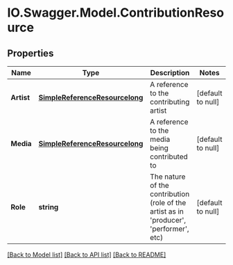 # IO.Swagger.Model.ContributionResource
## Properties

Name | Type | Description | Notes
------------ | ------------- | ------------- | -------------
**Artist** | [**SimpleReferenceResourcelong**](SimpleReferenceResourcelong.md) | A reference to the contributing artist | [default to null]
**Media** | [**SimpleReferenceResourcelong**](SimpleReferenceResourcelong.md) | A reference to the media being contributed to | [default to null]
**Role** | **string** | The nature of the contribution (role of the artist as in &#39;producer&#39;, &#39;performer&#39;, etc) | [default to null]

[[Back to Model list]](../README.md#documentation-for-models) [[Back to API list]](../README.md#documentation-for-api-endpoints) [[Back to README]](../README.md)

